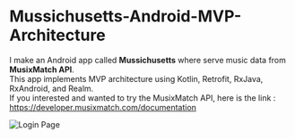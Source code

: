 # Mussichusetts-Android-MVP-Architecture
I make an Android app called <b>Mussichusetts</b> where serve music data from <b>MusixMatch API</b>.<br/>
This app implements MVP architecture using Kotlin, Retrofit, RxJava, RxAndroid, and Realm.<br/>
If you interested and wanted to try the MusixMatch API, here is the link : https://developer.musixmatch.com/documentation<br/>


<img src="https://photos.google.com/share/AF1QipPjhN0IiacEoCgqeoF47iKTvvN0KIUBqLAUmjzpapBqmGFIF2IhOE1qnYREvyoIDQ/photo/AF1QipM8tyUskWCEnrdah-gEBqCKN_h7hS04JICsIo5A?key=YzZESVdLOHFoeUlOMzAtemg3R09tLVFpZXNMdmJ3" alt="Login Page"/>

[logo]: https://photos.google.com/share/AF1QipPjhN0IiacEoCgqeoF47iKTvvN0KIUBqLAUmjzpapBqmGFIF2IhOE1qnYREvyoIDQ/photo/AF1QipM8tyUskWCEnrdah-gEBqCKN_h7hS04JICsIo5A?key=YzZESVdLOHFoeUlOMzAtemg3R09tLVFpZXNMdmJ3 "Login Page"

<br/><br/>

[logo]: https://drive.google.com/open?id=1w7Szis-PrjO4s5RtPVi-aMeYLIqiCnTA "Sign In with Google Account"

<br/><br/>

[logo]: https://drive.google.com/open?id=1WEXMUt9aoocuS8zdm6_Dsn7KHQgZxOeT "Find Song or Track"

<br/><br/>

[logo]: https://drive.google.com/open?id=1mZWT5Lo50zg-7dPr1kptzerkeoEaHKFN "Add to Wishlist"

<br/><br/>

[logo]: https://drive.google.com/open?id=1ckL0odvjBb_BotP-PJdedPpkOJgbmlpC "Wishlist Page"

<br/><br/>

[logo]: https://drive.google.com/open?id=1eO_CC2ZYQo8z7K_ktblBwYrK99Wthusg "Calendar Events"

<br/><br/>

[logo]: https://drive.google.com/open?id=1c0phQolRNhfktkiunjYgHoP1d3DFICHw "Add or Create Event"

<br/><br/>

[logo]: https://drive.google.com/open?id=1tH-lXGzpHRn_K7-d1mUDkvU7tWXlifP- "Pick Date (Custom)"

<br/><br/>

[logo]: https://drive.google.com/open?id=11bcLm92alNiDMzX5IAoyfTHOg0xza23j "Pick Time"

<br/><br/>

[logo]: https://drive.google.com/open?id=12ydT9FfUDdPimXkxcyoWxpgB_VC-beVV "Account and Logout"

<br/><br/>



